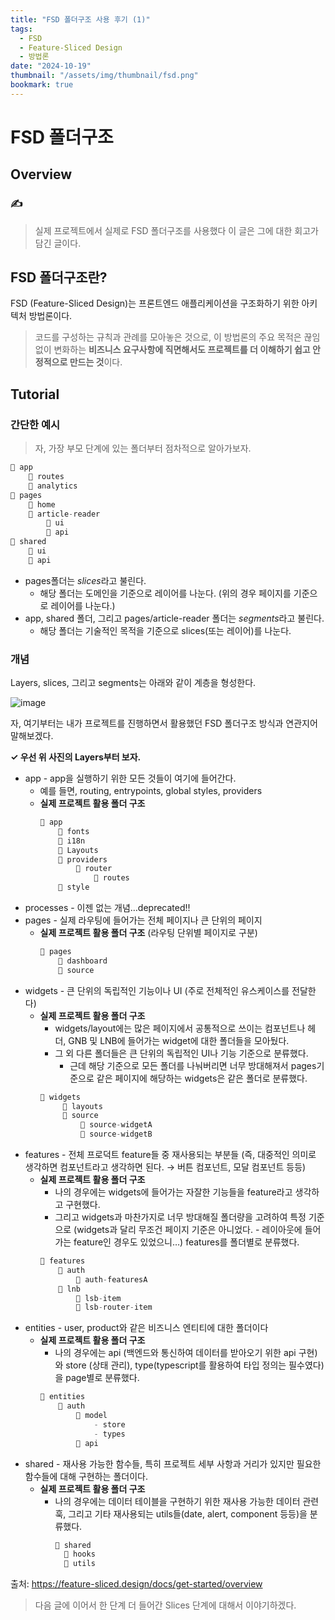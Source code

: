 ```yaml
---
title: "FSD 폴더구조 사용 후기 (1)"
tags:
  - FSD
  - Feature-Sliced Design
  - 방법론
date: "2024-10-19"
thumbnail: "/assets/img/thumbnail/fsd.png"
bookmark: true
---
```


# FSD 폴더구조

## Overview

### ✍️

> 실제 프로젝트에서 실제로 FSD 폴더구조를 사용했다
> 이 글은 그에 대한 회고가 담긴 글이다.

## FSD 폴더구조란?

<aside>

FSD (Feature-Sliced Design)는 프론트엔드 애플리케이션을 구조화하기 위한 아키텍처 방법론이다.

</aside>

> 코드를 구성하는 규칙과 관례를 모아놓은 것으로, 이 방법론의 주요 목적은 끊임없이 변화하는 **비즈니스 요구사항에 직면해서도 프로젝트를 더 이해하기 쉽고 안정적으로 만드는 것**이다.

## Tutorial

### 간단한 예시

> 자, 가장 부모 단계에 있는 폴더부터 점차적으로 알아가보자.

```jsx
📁 app
	📁 routes
	📁 analytics
📁 pages
	📁 home
	📁 article-reader
		📁 ui
		📁 api
📁 shared
	📁 ui
	📁 api
```

- pages폴더는 *slices*라고 불린다.
  - 해당 폴더는 도메인을 기준으로 레이어를 나눈다. (위의 경우 페이지를 기준으로 레이어를 나눈다.)
- app, shared 폴더, 그리고 pages/article-reader 폴더는 *segments*라고 불린다.
  - 해당 폴더는 기술적인 목적을 기준으로 slices(또는 레이어)를 나눈다.

### 개념

Layers, slices, 그리고 segments는 아래와 같이 계층을 형성한다.

![image](https://github.com/user-attachments/assets/47a0ea45-7fe2-4740-b5e6-973efae61bd1)

자, 여기부터는 내가 프로젝트를 진행하면서 활용했던 FSD 폴더구조 방식과 연관지어 말해보겠다.

**✓ 우선 위 사진의 Layers부터 보자.**

- app - app을 실행하기 위한 모든 것들이 여기에 들어간다.
  - 예를 들면, routing, entrypoints, global styles, providers
  - **실제 프로젝트 활용 폴더 구조**
    ```jsx
    📁 app
    	📁 fonts
    	📁 i18n
    	📁 Layouts
    	📁 providers
    		📁 router
    			📁 routes
    	📁 style
    ```
- processes - 이젠 없는 개념…deprecated!!
- pages - 실제 라우팅에 들어가는 전체 페이지나 큰 단위의 페이지
  - **실제 프로젝트 활용 폴더 구조** (라우팅 단위별 페이지로 구분)
    ```jsx
    📁 pages
    	📁 dashboard
    	📁 source
    ```
- widgets - 큰 단위의 독립적인 기능이나 UI (주로 전체적인 유스케이스를 전달한다)
  - **실제 프로젝트 활용 폴더 구조**
    - widgets/layout에는 많은 페이지에서 공통적으로 쓰이는 컴포넌트나 헤더, GNB 및 LNB에 들어가는 widget에 대한 폴더들을 모아뒀다.
    - 그 외 다른 폴더들은 큰 단위의 독립적인 UI나 기능 기준으로 분류했다.
      - 근데 해당 기준으로 모든 폴더를 나눠버리면 너무 방대해져서 pages기준으로 같은 페이지에 해당하는 widgets은 같은 폴더로 분류했다.
    ```jsx
    📁 widgets
    	 📁 layouts
    	 📁 source
    		 📁 source-widgetA
    		 📁 source-widgetB
    ```
- features - 전체 프로덕트 feature들 중 재사용되는 부분들 (즉, 대중적인 의미로 생각하면 컴포넌트라고 생각하면 된다. → 버튼 컴포넌트, 모달 컴포넌트 등등)
  - **실제 프로젝트 활용 폴더 구조**
    - 나의 경우에는 widgets에 들어가는 자잘한 기능들을 feature라고 생각하고 구현했다.
    - 그리고 widgets과 마찬가지로 너무 방대해질 폴더량을 고려하여 특정 기준으로 (widgets과 달리 무조건 페이지 기준은 아니었다. - 레이아웃에 들어가는 feature인 경우도 있었으니…) features를 폴더별로 분류했다.
    ```jsx
    📁 features
    	📁 auth
    		📁 auth-featuresA
    	📁 lnb
    		📁 lsb-item
    		📁 lsb-router-item
    ```
- entities - user, product와 같은 비즈니스 엔티티에 대한 폴더이다
  - **실제 프로젝트 활용 폴더 구조**
    - 나의 경우에는 api (백엔드와 통신하여 데이터를 받아오기 위한 api 구현)와 store (상태 관리), type(typescript를 활용하여 타입 정의는 필수였다)을 page별로 분류했다.
    ```jsx
    📁 entities
    	📁 auth
    		📁 model
    			- store
    			- types
    		📁 api
    ```
- shared - 재사용 가능한 함수들, 특히 프로젝트 세부 사항과 거리가 있지만 필요한 함수들에 대해 구현하는 폴더이다.
  - **실제 프로젝트 활용 폴더 구조**
    - 나의 경우에는 데이터 테이블을 구현하기 위한 재사용 가능한 데이터 관련 훅, 그리고 기타 재사용되는 utils들(date, alert, component 등등)을 분류했다.
      ```jsx
      📁 shared
      	📁 hooks
      	📁 utils
      ```

출처: https://feature-sliced.design/docs/get-started/overview

> 다음 글에 이어서 한 단계 더 들어간 Slices 단계에 대해서 이야기하겠다.
